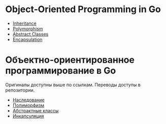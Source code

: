 # Object-Oriented Programming in Go

* [Inheritance](https://golangbyexample.com/oop-inheritance-golang-complete/)
* [Polymorphism](https://golangbyexample.com/oop-polymorphism-in-go-complete-guide/)
* [Abstract Classes](https://golangbyexample.com/go-abstract-class/)
* [Encapsulation](https://golangbyexample.com/encapsulation-in-go/)

# Объектно-ориентированное программирование в Go

Оригиналы доступны выше по ссылкам.
Переводы доступы в репозитории.

* [Наследование](docs/inheritance.md)
* [Полиморфизм](docs/polymorphism.md)
* [Абстрактные классы](docs/abstract_class.md)
* [Инкапсуляция](docs/encapsulation.md)